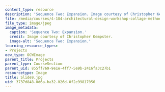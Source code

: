 ```yaml
---
content_type: resource
description: 'Sequence Two: Expansion. Image courtesy of Christopher Kempster.'
file: /media/courses/4-184-architectural-design-workshop-collage-method-and-form-spring-2004/3737d8480d6aba32026d0f2e99817056_Slide9.jpg
file_type: image/jpeg
image_metadata:
  caption: 'Sequence Two: Expansion.'
  credit: Image courtesy of Christopher Kempster.
  image-alt: 'Sequence Two: Expansion.'
learning_resource_types:
- Projects
ocw_type: OCWImage
parent_title: Projects
parent_type: CourseSection
parent_uid: 855ff769-9e1e-4ff7-5e9b-2416fa3c27b1
resourcetype: Image
title: Slide9.jpg
uid: 3737d848-0d6a-ba32-026d-0f2e99817056
---
```

